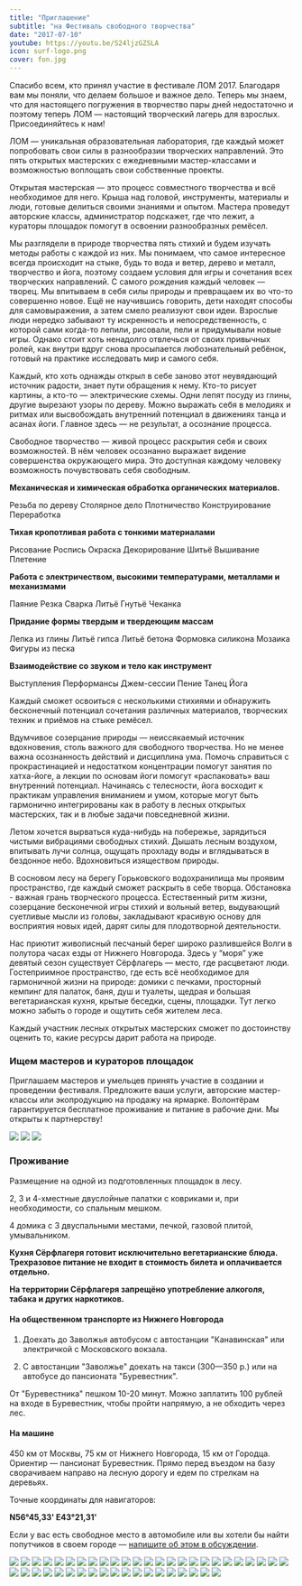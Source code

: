 ```yaml
---
title: "Приглашение"
subtitle: "на Фестиваль свободного творчества"
date: "2017-07-10"
youtube: https://youtu.be/S24ljzGZSLA
icon: surf-logo.png
cover: fon.jpg
---
```


Спасибо всем, кто принял участие в фестивале ЛОМ 2017. Благодаря вам мы поняли, что делаем большое и важное дело. Теперь мы знаем, что для настоящего погружения в творчество пары дней недостаточно и поэтому теперь ЛОМ — настоящий творческий лагерь для взрослых. Присоединяйтесь к нам!

ЛОМ — уникальная образовательная лаборатория, где каждый может попробовать свои силы в разнообразии творческих направлений. Это пять открытых мастерских с ежедневными мастер-классами и возможностью воплощать свои собственные проекты.

Открытая мастерская — это процесс совместного творчества и всё необходимое для него. Крыша над головой, инструменты, материалы и люди, готовые делиться своими знаниями и опытом. Мастера проведут авторские классы, администратор подскажет, где что лежит, а кураторы площадок помогут в освоении разнообразных ремёсел.

Мы разглядели в природе творчества пять стихий и будем изучать методы работы с каждой из них. Мы понимаем, что самое интересное всегда происходит на стыке, будь то вода и ветер, дерево и металл, творчество и йога, поэтому создаем условия для игры и сочетания всех творческих направлений.
С самого рождения каждый человек — творец. Мы впитываем в себя силы природы и превращаем их во что-то совершенно новое. Ещё не научившись говорить, дети находят способы для самовыражения, а затем смело реализуют свои идеи. Взрослые люди нередко забывают ту искренность и непосредственность, с которой сами когда-то лепили, рисовали, пели и придумывали новые игры. Однако стоит хоть ненадолго отвлечься от своих привычных ролей, как внутри вдруг снова просыпается любознательный ребёнок, готовый на практике исследовать мир и самого себя.

Каждый, кто хоть однажды открыл в себе заново этот неувядающий источник радости, знает пути обращения к нему. Кто-то рисует картины, а кто-то — электрические схемы. Одни лепят посуду из глины, другие вырезают узоры по дереву. Можно выражать себя в мелодиях и ритмах или высвобождать внутренний потенциал в движениях танца и асанах йоги. Главное здесь — не результат, а осознание процесса.

Свободное творчество — живой процесс раскрытия себя и своих возможностей. В нём человек осознанно выражает видение совершенства окружающего мира. Это доступная каждому человеку возможность почувствовать себя свободным.

**Механическая и химическая обработка органических материалов.**

Резьба по дереву Столярное дело Плотничество Конструирование Переработка

**Тихая кропотливая работа с тонкими материалами**

Рисование Роспись Окраска Декорирование Шитьё Вышивание Плетение

**Работа с электричеством, высокими температурами, металлами и механизмами**

Паяние Резка Сварка Литьё Гнутьё Чеканка

**Придание формы твердым и твердеющим массам**

Лепка из глины Литьё гипса Литьё бетона Формовка силикона Мозаика Фигуры из песка

**Взаимодействие со звуком и тело как инструмент**

Выступления Перформансы Джем-сессии Пение Танец Йога

Каждый сможет освоиться с несколькими стихиями и обнаружить бесконечный потенциал сочетания различных материалов, творческих техник и приёмов на стыке ремёсел.

Вдумчивое созерцание природы — неиссякаемый источник вдохновения, столь важного для свободного творчества. Но не менее важна осознанность действий и дисциплина ума. Помочь справиться с прокрастинацией и недостатком концентрации помогут занятия по хатха-йоге, а лекции по основам йоги помогут «распаковать» ваш внутренний потенциал. Начинаясь с телесности, йога восходит к практикам управления вниманием и умом, которые могут быть гармонично интегрированы как в работу в лесных открытых мастерских, так и в любые задачи повседневной жизни.

Летом хочется вырваться куда-нибудь на побережье, зарядиться чистыми вибрациями свободных стихий. Дышать лесным воздухом, впитывать лучи солнца, ощущать прохладу воды и вглядываться в бездонное небо. Вдохновиться изяществом природы.

В сосновом лесу на берегу Горьковского водохранилища мы проявим пространство, где каждый сможет раскрыть в себе творца. Обстановка - важная грань творческого процесса. Естественный ритм жизни, созерцание бесконечной игры стихий и вольный ветер, выдувающий суетливые мысли из головы, закладывают красивую основу для восприятия новых идей, дарят силы для плодотворной деятельности.

Нас приютит живописный песчаный берег широко разлившейся Волги в полутора часах езды от Нижнего Новгорода. Здесь у “моря” уже девятый сезон существует Сёрфлагерь — место, где расцветают люди. Гостеприимное пространство, где есть всё необходимое для гармоничной жизни на природе: домики с печками, просторный кемпинг для палаток, баня, душ и туалеты, щедрая и большая вегетарианская кухня, крытые беседки, сцены, площадки. Тут легко можно забыть о городе и ощутить себя жителем леса.

Каждый участник лесных открытых мастерских сможет по достоинству оценить то, какие ресурсы дарит работа на природе.

### Ищем мастеров и кураторов площадок

Приглашаем мастеров и умельцев принять участие в создании и проведении фестиваля. Предложите ваши услуги, авторские мастер-классы или экопродукцию на продажу на ярмарке. Волонтёрам гарантируется бесплатное проживание и питание в рабочие дни. Мы открыты к партнерству!

![](./images/surf-logo-2.png)
![](./surf-logo.png)
![](./images/surf-logo-2x.png)

### Проживание

Размещение на одной из подготовленных площадок в лесу.

2, 3 и 4-хместные двуслойные палатки с ковриками и, при необходимости, со спальным мешком.

4 домика с 3 двуспальными местами, печкой, газовой плитой, умывальником.

**Кухня Сёрфлагеря готовит исключительно вегетарианские блюда. Трехразовое питание не входит в стоимость билета и оплачивается отдельно.**

**На территории Сёрфлагеря запрещёно употребление алкоголя, табака и других наркотиков.**

#### На общественном транспорте из Нижнего Новгорода

1. Доехать до Заволжья автобусом с автостанции "Канавинская" или электричкой с Московского вокзала.

2. С автостанции "Заволжье" доехать на такси (300—350 р.) или на автобусе до пансионата "Буревестник".

От "Буревестника" пешком 10-20 минут. Можно заплатить 100 рублей на входе в Буревестник, чтобы пройти напрямую, а не обходить через лес.

#### На машине

450 км от Москвы, 75 км от Нижнего Новгорода, 15 км от Городца. Ориентир — пансионат Буревестник. Прямо перед въездом на базу сворачиваем направо на лесную дорогу и едем по стрелкам на деревьях.

Точные координаты для навигаторов:

**N56°45,33' E43°21,31'**

Если у вас есть свободное место в автомобиле или вы хотели бы найти попутчиков в своем городе — [напишите об этом в обсуждении](https://vk.com/topic-150174855_35656036).

![](./images/6PHVhjyWh3o.jpg)
![](./images/8uSCMgNSjII.jpg)
![](./images/AH5SVqZCOTY.jpg)
![](./images/B0ys7O7ZkJw.jpg)
![](./images/b6IxELbAFZ0.jpg)
![](./images/bLe6IcCq11g.jpg)
![](./images/c3nTxpzVElo.jpg)
![](./images/cIMQ_HxaJJY.jpg)
![](./images/d8vJoNCnpm8.jpg)
![](./images/eahZ9J01ORo.jpg)
![](./images/ef3bK-i7KpY.jpg)
![](./images/fon.jpg)
![](./images/FXUOY5Igo0c.jpg)
![](./images/FzwW2Bky6Bk.jpg)
![](./images/G9TpXRdmn0.jpg)
![](./images/g46FC8hao2s.jpg)
![](./images/GbWKgqZ0dSI.jpg)
![](./images/go_MF4jhJWo.jpg)
![](./images/gq8PggEyrM8-1.jpg)
![](./images/gq8PggEyrM8.jpg)
![](./images/HabIkUNHasc.jpg)
![](./images/hw1Yii87RxM.jpg)
![](./images/I-Zu33bDo30.jpg)
![](./images/IMG_1902.jpg)
![](./images/k8LFU1u0sak.jpg)
![](./images/KBek7P8fZv0.jpg)
![](./images/kIZErru0hPQ.jpg)
![](./images/L1Y7zaMj8PE.jpg)
![](./images/l4AfXdugYxI.jpg)
![](./images/l4TXhOK4QoM.jpg)
![](./images/Le6oo_ZC4lM.jpg)
![](./images/nY6yJNMyz98.jpg)
![](./images/P72M_O1Rmo4.jpg)
![](./images/Py6vaZK94Eo.jpg)
![](./images/ReyYvAaVVjc.jpg)
![](./images/RlnvWpIoANQ.jpg)
![](./images/RvB9L4R-Cfo.jpg)
![](./images/s8t-YUu2D74.jpg)
![](./images/sfrUFQk49Rw.jpg)
![](./images/siS51liS_bI.jpg)
![](./images/tEcN3JAUI-0.jpg)
![](./images/WJWtnRj_LfY.jpg)
![](./images/xNm7GrGrpx8.jpg)
![](./images/yU0DgmsxoWg.jpg)
